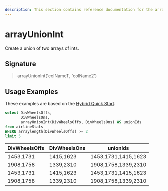 ```yaml
---
description: This section contains reference documentation for the arrayUnionInt function.
---
```


# arrayUnionInt

Create a union of two arrays of ints.

## Signature

> arrayUnionInt('colName1', 'colName2')

## Usage Examples

These examples are based on the [Hybrid Quick Start](../../basics/getting-started/quick-start.md#hybrid).


```sql
select DivWheelsOffs, 
       DivWheelsOns,
       arrayUnionInt(DivWheelsOffs, DivWheelsOns) AS unionIds
from airlineStats 
WHERE arraylength(DivWheelsOffs) >= 2
limit 5
```

|DivWheelsOffs|	DivWheelsOns|	unionIds|
| ------------- | ------------- |------------- |
|1453,1731	|1415,1623|	1453,1731,1415,1623|
|1908,1758	|1339,2310|	1908,1758,1339,2310|
|1453,1731	|1415,1623|	1453,1731,1415,1623|
|1908,1758	|1339,2310|	1908,1758,1339,2310|